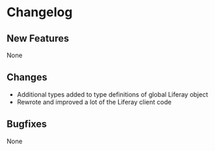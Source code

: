 # Changelog

## New Features

None

## Changes

- Additional types added to type definitions of global Liferay object
- Rewrote and improved a lot of the Liferay client code

## Bugfixes

None
